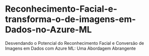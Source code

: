 # Reconhecimento-Facial-e-transforma-o-de-imagens-em-Dados-no-Azure-ML
Desvendando o Potencial do Reconhecimento Facial e Conversão de Imagens em Dados com Azure ML: Uma Abordagem Abrangente
